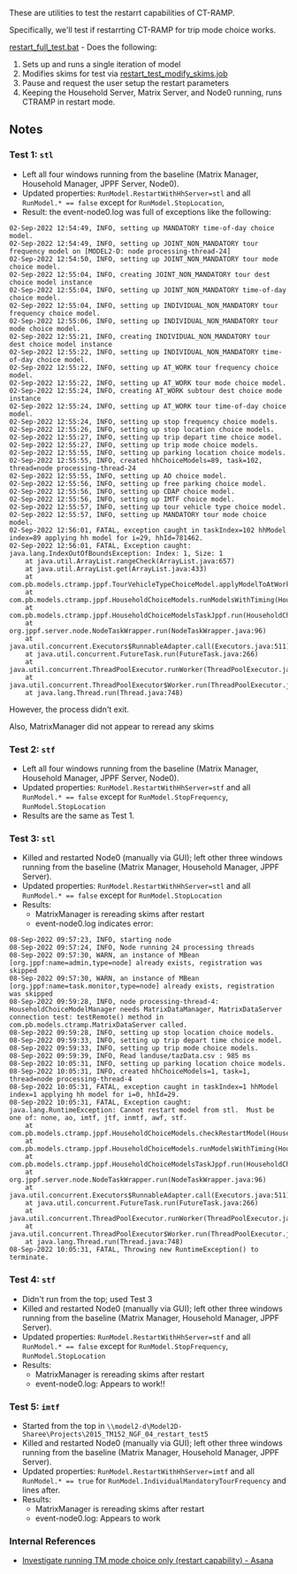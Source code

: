 These are utilities to test the restarrt capabilities of CT-RAMP.

Specifically, we'll test if restarrting CT-RAMP for trip mode choice works.

[restart_full_test.bat](restart_full_test.bat) - Does the following:
  1) Sets up and runs a single iteration of model
  2) Modifies skims for test via [restart_test_modify_skims.job](restart_test_modify_skims.job)
  3) Pause and request the user setup the restart parameters
  4) Keeping the Household Server, Matrix Server, and Node0 running, runs CTRAMP in restart mode.

## Notes

### Test 1: `stl`

* Left all four windows running from the baseline (Matrix Manager, Household Manager, JPPF Server, Node0).
* Updated properties: `RunModel.RestartWithHhServer=stl` and all `RunModel.* == false` except for `RunModel.StopLocation`,
* Result: the event-node0.log was full of exceptions like the following:

```
02-Sep-2022 12:54:49, INFO, setting up MANDATORY time-of-day choice model.
02-Sep-2022 12:54:49, INFO, setting up JOINT_NON_MANDATORY tour frequency model on [MODEL2-D: node processing-thread-24]
02-Sep-2022 12:54:50, INFO, setting up JOINT_NON_MANDATORY tour mode choice model.
02-Sep-2022 12:55:04, INFO, creating JOINT_NON_MANDATORY tour dest choice model instance
02-Sep-2022 12:55:04, INFO, setting up JOINT_NON_MANDATORY time-of-day choice model.
02-Sep-2022 12:55:04, INFO, setting up INDIVIDUAL_NON_MANDATORY tour frequency choice model.
02-Sep-2022 12:55:06, INFO, setting up INDIVIDUAL_NON_MANDATORY tour mode choice model.
02-Sep-2022 12:55:21, INFO, creating INDIVIDUAL_NON_MANDATORY tour dest choice model instance
02-Sep-2022 12:55:22, INFO, setting up INDIVIDUAL_NON_MANDATORY time-of-day choice model.
02-Sep-2022 12:55:22, INFO, setting up AT_WORK tour frequency choice model.
02-Sep-2022 12:55:22, INFO, setting up AT_WORK tour mode choice model.
02-Sep-2022 12:55:24, INFO, creating AT_WORK subtour dest choice mode instance
02-Sep-2022 12:55:24, INFO, setting up AT_WORK tour time-of-day choice model.
02-Sep-2022 12:55:24, INFO, setting up stop frequency choice models.
02-Sep-2022 12:55:26, INFO, setting up stop location choice models.
02-Sep-2022 12:55:27, INFO, setting up trip depart time choice model.
02-Sep-2022 12:55:27, INFO, setting up trip mode choice models.
02-Sep-2022 12:55:55, INFO, setting up parking location choice models.
02-Sep-2022 12:55:55, INFO, created hhChoiceModels=89, task=102, thread=node processing-thread-24
02-Sep-2022 12:55:55, INFO, setting up AO choice model.
02-Sep-2022 12:55:56, INFO, setting up free parking choice model.
02-Sep-2022 12:55:56, INFO, setting up CDAP choice model.
02-Sep-2022 12:55:56, INFO, setting up IMTF choice model.
02-Sep-2022 12:55:57, INFO, setting up tour vehicle type choice model.
02-Sep-2022 12:55:57, INFO, setting up MANDATORY tour mode choice model.
02-Sep-2022 12:56:01, FATAL, exception caught in taskIndex=102 hhModel index=89 applying hh model for i=29, hhId=781462.
02-Sep-2022 12:56:01, FATAL, Exception caught:
java.lang.IndexOutOfBoundsException: Index: 1, Size: 1
	at java.util.ArrayList.rangeCheck(ArrayList.java:657)
	at java.util.ArrayList.get(ArrayList.java:433)
	at com.pb.models.ctramp.jppf.TourVehicleTypeChoiceModel.applyModelToAtWorkSubTours(TourVehicleTypeChoiceModel.java:214)
	at com.pb.models.ctramp.jppf.HouseholdChoiceModels.runModelsWithTiming(HouseholdChoiceModels.java:564)
	at com.pb.models.ctramp.jppf.HouseholdChoiceModelsTaskJppf.run(HouseholdChoiceModelsTaskJppf.java:102)
	at org.jppf.server.node.NodeTaskWrapper.run(NodeTaskWrapper.java:96)
	at java.util.concurrent.Executors$RunnableAdapter.call(Executors.java:511)
	at java.util.concurrent.FutureTask.run(FutureTask.java:266)
	at java.util.concurrent.ThreadPoolExecutor.runWorker(ThreadPoolExecutor.java:1149)
	at java.util.concurrent.ThreadPoolExecutor$Worker.run(ThreadPoolExecutor.java:624)
	at java.lang.Thread.run(Thread.java:748)
```
However, the process didn't exit.

Also, MatrixManager did not appear to reread any skims

### Test 2: `stf`

* Left all four windows running from the baseline (Matrix Manager, Household Manager, JPPF Server, Node0).
* Updated properties: `RunModel.RestartWithHhServer=stf` and all `RunModel.* == false` except for `RunModel.StopFrequency`, `RunModel.StopLocation`
* Results are the same as Test 1.

### Test 3: `stl`

* Killed and restarted Node0 (manually via GUI); left other three windows running from the baseline (Matrix Manager, Household Manager, JPPF Server).
* Updated properties: `RunModel.RestartWithHhServer=stl` and all `RunModel.* == false` except for `RunModel.StopLocation`
* Results:
  * MatrixManager is rereading skims after restart
  * event-node0.log indicates error:
```
08-Sep-2022 09:57:23, INFO, starting node
08-Sep-2022 09:57:24, INFO, Node running 24 processing threads
08-Sep-2022 09:57:30, WARN, an instance of MBean [org.jppf:name=admin,type=node] already exists, registration was skipped
08-Sep-2022 09:57:30, WARN, an instance of MBean [org.jppf:name=task.monitor,type=node] already exists, registration was skipped
08-Sep-2022 09:59:28, INFO, node processing-thread-4: HouseholdChoiceModelManager needs MatrixDataManager, MatrixDataServer connection test: testRemote() method in com.pb.models.ctramp.MatrixDataServer called.
08-Sep-2022 09:59:28, INFO, setting up stop location choice models.
08-Sep-2022 09:59:33, INFO, setting up trip depart time choice model.
08-Sep-2022 09:59:33, INFO, setting up trip mode choice models.
08-Sep-2022 09:59:39, INFO, Read landuse/tazData.csv : 985 ms
08-Sep-2022 10:05:31, INFO, setting up parking location choice models.
08-Sep-2022 10:05:31, INFO, created hhChoiceModels=1, task=1, thread=node processing-thread-4
08-Sep-2022 10:05:31, FATAL, exception caught in taskIndex=1 hhModel index=1 applying hh model for i=0, hhId=29.
08-Sep-2022 10:05:31, FATAL, Exception caught:
java.lang.RuntimeException: Cannot restart model from stl.  Must be one of: none, ao, imtf, jtf, inmtf, awf, stf.
	at com.pb.models.ctramp.jppf.HouseholdChoiceModels.checkRestartModel(HouseholdChoiceModels.java:648)
	at com.pb.models.ctramp.jppf.HouseholdChoiceModels.runModelsWithTiming(HouseholdChoiceModels.java:472)
	at com.pb.models.ctramp.jppf.HouseholdChoiceModelsTaskJppf.run(HouseholdChoiceModelsTaskJppf.java:102)
	at org.jppf.server.node.NodeTaskWrapper.run(NodeTaskWrapper.java:96)
	at java.util.concurrent.Executors$RunnableAdapter.call(Executors.java:511)
	at java.util.concurrent.FutureTask.run(FutureTask.java:266)
	at java.util.concurrent.ThreadPoolExecutor.runWorker(ThreadPoolExecutor.java:1149)
	at java.util.concurrent.ThreadPoolExecutor$Worker.run(ThreadPoolExecutor.java:624)
	at java.lang.Thread.run(Thread.java:748)
08-Sep-2022 10:05:31, FATAL, Throwing new RuntimeException() to terminate.
```
### Test 4: `stf`

* Didn't run from the top; used Test 3
* Killed and restarted Node0 (manually via GUI); left other three windows running from the baseline (Matrix Manager, Household Manager, JPPF Server).
* Updated properties: `RunModel.RestartWithHhServer=stf` and all `RunModel.* == false` except for `RunModel.StopFrequency`, `RunModel.StopLocation`
* Results:
  * MatrixManager is rereading skims after restart
  * event-node0.log: Appears to work!!

### Test 5: `imtf`

* Started from the top in `\\model2-d\Model2D-Sharee\Projects\2015_TM152_NGF_04_restart_test5`
* Killed and restarted Node0 (manually via GUI); left other three windows running from the baseline (Matrix Manager, Household Manager, JPPF Server).
* Updated properties: `RunModel.RestartWithHhServer=imtf` and all `RunModel.* == true` for `RunModel.IndividualMandatoryTourFrequency` and lines after.
* Results:
  * MatrixManager is rereading skims after restart
  * event-node0.log: Appears to work

### Internal References

* [Investigate running TM mode choice only (restart capability) - Asana](https://app.asana.com/0/1201809392759895/1202385716054868/f)
